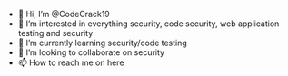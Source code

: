 - 👋 Hi, I’m @CodeCrack19
- 👀 I’m interested in everything security, code security, web application testing and security
- 🌱 I’m currently learning security/code testing
- 💞️ I’m looking to collaborate on security
- 📫 How to reach me on here

<!---
CodeCrack19/CodeCrack19 is a ✨ special ✨ repository because its `README.md` (this file) appears on your GitHub profile.
You can click the Preview link to take a look at your changes.
--->
